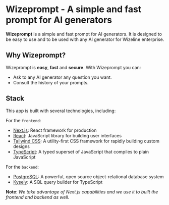 # Wizeprompt - A simple and fast prompt for AI generators

**Wizeprompt** is a simple and fast prompt for AI generators. It is designed to be easy to use and to be used with any AI generator for Wizeline enterprise.

## Why Wizeprompt?

Wizeprompt is **easy**, **fast** and **secure**. With Wizeprompt you can:
- Ask to any AI generator any question you want.
- Consult the history of your prompts.

## Stack

This app is built with several technologies, including:

For the `frontend`:
- [Next.js](https://nextjs.org/): React framework for production
- [React](https://reactjs.org/): JavaScript library for building user interfaces
- [Tailwind CSS](https://tailwindcss.com/): A utility-first CSS framework for rapidly building custom designs
- [TypeScript](https://www.typescriptlang.org/): A typed superset of JavaScript that compiles to plain JavaScript

For the `backend`:
- [PostgreSQL](https://www.postgresql.org/): A powerful, open source object-relational database system
- [Kysely](https://kysely.dev/): A SQL query builder for TypeScript

**Note**: *We take advantage of Next.js capabilities and we use it to built the frontend and backend as well.*
